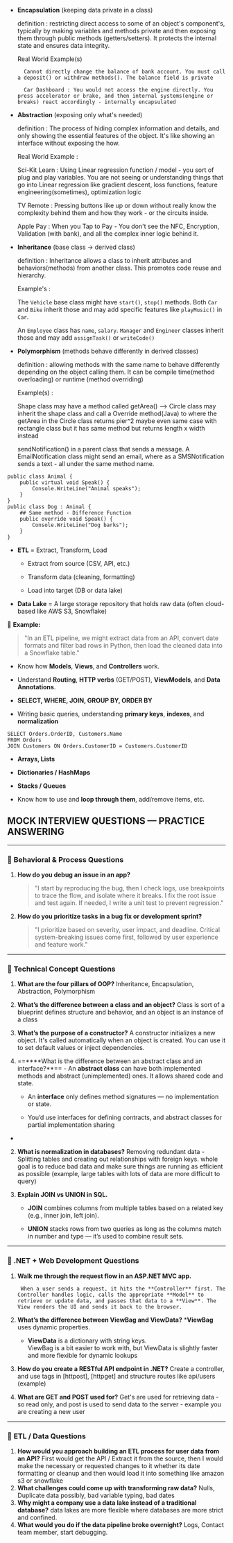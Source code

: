 
- **Encapsulation** (keeping data private in a class)
	
	definition : restricting direct access to some of an object's component's, typically by making variables and methods private and then exposing them through public methods (getters/setters). It protects the internal state and ensures data integrity. 

	Real World Example(s)

		Cannot directly change the balance of bank account. You must call a deposit() or withdraw methods(). The balance field is private

		Car Dashboard : You would not access the engine directly. You press accelerator or brake, and then internal systems(engine or breaks) react accordingly - internally encapsulated 

- **Abstraction** (exposing only what's needed)

	definition : The process of hiding complex information and details, and only showing the essential features of the object. It's like showing an interface without exposing the how. 

	Real World Example : 

	Sci-Kit Learn : Using Linear regression function / model - you sort of plug and play variables. You are not seeing or understanding things that go into Linear regression like gradient descent, loss functions, feature engineering(sometimes), optimization logic

	TV Remote : Pressing buttons like up or down without really know the complexity behind them and how they work - or the circuits inside. 

	Apple Pay : When you Tap to Pay - You don't see the NFC, Encryption, Validation (with bank), and all the complex inner logic behind it. 


- **Inheritance** (base class → derived class)

	definition : Inheritance allows a class to inherit attributes and behaviors(methods) from another class. This promotes code reuse and hierarchy. 

	Example's :

	The `Vehicle` base class might have `start()`, `stop()` methods. Both `Car` and `Bike` inherit those and may add specific features like `playMusic()` in `Car`.

	An `Employee` class has `name`, `salary`. `Manager` and `Engineer` classes inherit those and may add `assignTask()` or `writeCode()`

- **Polymorphism** (methods behave differently in derived classes)

	definition : allowing methods with the same name to behave differently depending on the object calling them. It can be compile time(method overloading) or runtime (method overriding)

	Example(s) :

	Shape class may have a method called getArea() --> Circle class may inherit the shape class and call a Override method(Java) to where the getArea in the Circle class returns pier^2 maybe even same case with rectangle class but it has same method but returns length x width instead 

	sendNotification() in a parent class that sends a message. A EmailNotification class might send an email, where as a SMSNotification sends a text - all under the same method name. 


```
public class Animal {
    public virtual void Speak() {
        Console.WriteLine("Animal speaks");
    }
}
public class Dog : Animal {
	## Same method - Difference Function 
    public override void Speak() {
        Console.WriteLine("Dog barks");
    }
}

```

- **ETL** = Extract, Transform, Load
    
    - Extract from source (CSV, API, etc.)
        
    - Transform data (cleaning, formatting)
        
    - Load into target (DB or data lake)
        
- **Data Lake** = A large storage repository that holds raw data (often cloud-based like AWS S3, Snowflake)
    

📝 **Example:**

> "In an ETL pipeline, we might extract data from an API, convert date formats and filter bad rows in Python, then load the cleaned data into a Snowflake table."


- Know how **Models**, **Views**, and **Controllers** work.
    
- Understand **Routing**, **HTTP verbs** (GET/POST), **ViewModels**, and **Data Annotations**.

- **SELECT, WHERE, JOIN, GROUP BY, ORDER BY**
    
- Writing basic queries, understanding **primary keys**, **indexes**, and **normalization**

```
SELECT Orders.OrderID, Customers.Name
FROM Orders
JOIN Customers ON Orders.CustomerID = Customers.CustomerID

```

- **Arrays, Lists**
    
- **Dictionaries / HashMaps**
    
- **Stacks / Queues**
    
- Know how to use and **loop through them**, add/remove items, etc.

## MOCK INTERVIEW QUESTIONS — PRACTICE ANSWERING

---

### 🔸 **Behavioral & Process Questions**

1. **How do you debug an issue in an app?**
    
    > "I start by reproducing the bug, then I check logs, use breakpoints to trace the flow, and isolate where it breaks. I fix the root issue and test again. If needed, I write a unit test to prevent regression."
    
2. **How do you prioritize tasks in a bug fix or development sprint?**
    
    > "I prioritize based on severity, user impact, and deadline. Critical system-breaking issues come first, followed by user experience and feature work."
    

---

### 🔸 **Technical Concept Questions**

1. **What are the four pillars of OOP?**
	    Inheritance, Encapsulation, Abstraction, Polymorphism

2. **What’s the difference between a class and an object?**
	    Class is sort of a blueprint defines structure and behavior, and an object is an instance of a class 
	    
3. **What’s the purpose of a constructor?**
	    A constructor initializes a new object. It's called automatically when an object is created. You can use it to set default values or inject dependencies.
	    
4. ==****What is the difference between an abstract class and an interface?**==
	    - An **abstract class** can have both implemented methods and abstract (unimplemented) ones. It allows shared code and state.
    
	- An **interface** only defines method signatures — no implementation or state.
	    
	- You’d use interfaces for defining contracts, and abstract classes for partial implementation sharing
- 
2. **What is normalization in databases?**
	    Removing redundant data - Splitting tables and creating out relationships with foreign keys. whole goal is to reduce bad data and make sure things are running as efficient as possible (example, large tables with lots of data are more difficult to query)
	
3. **Explain JOIN vs UNION in SQL.**
    - **JOIN** combines columns from multiple tables based on a related key (e.g., inner join, left join).
    
	- **UNION** stacks rows from two queries as long as the columns match in number and type — it’s used to combine result sets.

---

### 🔸 **.NET + Web Development Questions**

1. **Walk me through the request flow in an ASP.NET MVC app.**

	    When a user sends a request, it hits the **Controller** first. The Controller handles logic, calls the appropriate **Model** to retrieve or update data, and passes that data to a **View**. The View renders the UI and sends it back to the browser.
	
2. **What’s the difference between ViewBag and ViewData?**
	    ***ViewBag** uses dynamic properties.
    
	- **ViewData** is a dictionary with string keys.  
	    ViewBag is a bit easier to work with, but ViewData is slightly faster and more flexible for dynamic lookups
	
3. **How do you create a RESTful API endpoint in .NET?**
    Create a controller, and use tags in [httpost], [httpget] and structure routes like api/users (example)
    
4. **What are GET and POST used for?**
    Get's are used for retrieving data - so read only, and post is used to send data to the server - example you are creating a new user 
---

### 🔸 **ETL / Data Questions**

1. **How would you approach building an ETL process for user data from an API?**
    First would get the API / Extract it from the source, then I would make the necessary or requested changes to it whether its date formatting or cleanup and then would load it into something like amazon s3 or snowflake 
2. **What challenges could come up with transforming raw data?**
    Nulls, Duplicate data possibly, bad variable typing, bad dates
3. **Why might a company use a data lake instead of a traditional database?**
    data lakes are more flexible where databases are more strict and confined.
4. **What would you do if the data pipeline broke overnight?**
	Logs, Contact team member, start debugging. 
